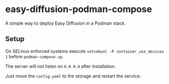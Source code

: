 # easy-diffusion-podman-compose
A simple way to deploy Easy Diffusion in a Podman stack.
## Setup
On SELinux enforced systems execute `setsebool -P container_use_devices 1` before `podman-compose up`.

The server will not listen on `0.0.0.0` after installation.

Just move the `config.yaml` to the storage and restart the service.
